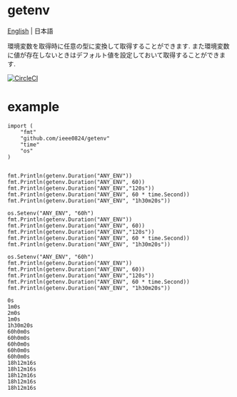 # getenv

[English](./README.md) | 日本語

環境変数を取得時に任意の型に変換して取得することができます.
また環境変数に値が存在しないときはデフォルト値を設定しておいて取得することができます.

[![CircleCI](https://circleci.com/gh/ieee0824/getenv.svg?style=shield)](https://circleci.com/gh/ieee0824/getenv)

# example


```
import (
	"fmt"
	"github.com/ieee0824/getenv"
	"time"
	"os"
)


fmt.Println(getenv.Duration("ANY_ENV"))
fmt.Println(getenv.Duration("ANY_ENV", 60))
fmt.Println(getenv.Duration("ANY_ENV","120s"))
fmt.Println(getenv.Duration("ANY_ENV", 60 * time.Second))
fmt.Println(getenv.Duration("ANY_ENV", "1h30m20s"))

os.Setenv("ANY_ENV", "60h")
fmt.Println(getenv.Duration("ANY_ENV"))
fmt.Println(getenv.Duration("ANY_ENV", 60))
fmt.Println(getenv.Duration("ANY_ENV","120s"))
fmt.Println(getenv.Duration("ANY_ENV", 60 * time.Second))
fmt.Println(getenv.Duration("ANY_ENV", "1h30m20s"))

os.Setenv("ANY_ENV", "60h")
fmt.Println(getenv.Duration("ANY_ENV"))
fmt.Println(getenv.Duration("ANY_ENV", 60))
fmt.Println(getenv.Duration("ANY_ENV","120s"))
fmt.Println(getenv.Duration("ANY_ENV", 60 * time.Second))
fmt.Println(getenv.Duration("ANY_ENV", "1h30m20s"))
```

```
0s
1m0s
2m0s
1m0s
1h30m20s
60h0m0s
60h0m0s
60h0m0s
60h0m0s
60h0m0s
18h12m16s
18h12m16s
18h12m16s
18h12m16s
18h12m16s
```
